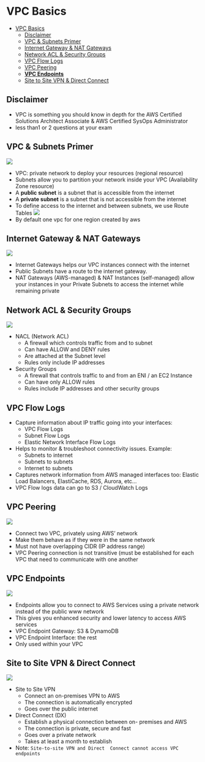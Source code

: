 # VPC Basics 
- [VPC Basics](#vpc-basics)
  - [Disclaimer](#disclaimer)
  - [VPC \& Subnets Primer](#vpc--subnets-primer)
  - [Internet Gateway \& NAT Gateways](#internet-gateway--nat-gateways)
  - [Network ACL \& Security Groups](#network-acl--security-groups)
  - [VPC Flow Logs](#vpc-flow-logs)
  - [VPC Peering](#vpc-peering)
  - [**VPC Endpoints**](#vpc-endpoints)
  - [Site to Site VPN \& Direct Connect](#site-to-site-vpn--direct-connect)


## Disclaimer
- VPC is something you should know in depth for the AWS Certified Solutions 
Architect Associate & AWS Certified SysOps Administrator
- less than1 or 2 questions at your exam
  
## VPC & Subnets Primer 
![](Assets/2023-02-28-22-18-36.png)
- VPC: private network to deploy your 
resources (regional resource)
- Subnets allow you to partition your 
network inside your VPC 
(Availability Zone resource)
- A **public subnet** is a subnet that is 
accessible from the internet
- A **private subnet** is a subnet that is not 
accessible from the internet
- To define access to the internet and 
between subnets, we use Route Tables
![](Assets/2023-02-28-22-19-52.png)
- By default one vpc for one region created by aws

## Internet Gateway & NAT Gateways
![](Assets/2023-02-28-22-20-53.png)
- Internet Gateways helps our VPC 
instances connect with the internet
- Public Subnets have a route to the 
internet gateway.
- NAT Gateways (AWS-managed) & 
NAT Instances (self-managed) allow 
your instances in your Private Subnets 
to access the internet while remaining 
private

## Network ACL & Security Groups
![](Assets/2023-02-28-22-21-43.png)
- NACL (Network ACL)
    - A firewall which controls traffic from and to 
    subnet
    - Can have ALLOW and DENY rules
    - Are attached at the Subnet level
    - Rules only include IP addresses
- Security Groups
    - A firewall that controls traffic to and from an 
    ENI / an EC2 Instance
    - Can have only ALLOW rules
    - Rules include IP addresses and other security 
    groups

## VPC Flow Logs
- Capture information about IP traffic going into your interfaces:
  - VPC Flow Logs
  - Subnet Flow Logs
  - Elastic Network Interface Flow Logs
- Helps to monitor & troubleshoot connectivity issues. Example: 
  - Subnets to internet
  - Subnets to subnets
  - Internet to subnets
- Captures network information from AWS managed interfaces too: Elastic 
Load Balancers, ElastiCache, RDS, Aurora, etc… 
- VPC Flow logs data can go to S3 / CloudWatch Logs

## VPC Peering
![](Assets/2023-02-28-22-23-05.png)
- Connect two VPC, privately using 
AWS’ network
- Make them behave as if they were 
in the same network
- Must not have overlapping CIDR (IP 
address range)
- VPC Peering connection is not 
transitive (must be established for 
each VPC that need to 
communicate with one another

## **VPC Endpoints**
![](Assets/2023-02-28-22-24-20.png)
- Endpoints allow you to connect to AWS 
Services using a private network instead of 
the public www network
- This gives you enhanced security and lower 
latency to access AWS services
- VPC Endpoint Gateway: S3 & DynamoDB
- VPC Endpoint Interface: the rest
- Only used within your VPC

## Site to Site VPN & Direct Connect
![](Assets/2023-02-28-22-25-25.png)
- Site to Site VPN
  - Connect an on-premises VPN to AWS
  - The connection is automatically encrypted
  - Goes over the public internet
- Direct Connect (DX)
  - Establish a physical connection between on- premises and AWS
  - The connection is private, secure and fast
  - Goes over a private network
  - Takes at least a month to establish
- Note: `Site-to-site VPN and Direct 
Connect cannot access VPC endpoints`

